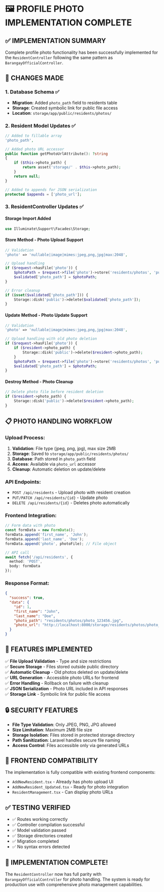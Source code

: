 # 🖼️ PROFILE PHOTO IMPLEMENTATION COMPLETE

## ✅ IMPLEMENTATION SUMMARY

Complete profile photo functionality has been successfully implemented for the `ResidentController` following the same pattern as `BarangayOfficialController`.

## 🔄 CHANGES MADE

### 1. **Database Schema** ✅
- **Migration**: Added `photo_path` field to residents table
- **Storage**: Created symbolic link for public file access
- **Location**: `storage/app/public/residents/photos/`

### 2. **Resident Model Updates** ✅
```php
// Added to fillable array
'photo_path',

// Added photo URL accessor
public function getPhotoUrlAttribute(): ?string
{
    if ($this->photo_path) {
        return asset('storage/' . $this->photo_path);
    }
    return null;
}

// Added to appends for JSON serialization
protected $appends = ['photo_url'];
```

### 3. **ResidentController Updates** ✅

#### **Storage Import Added**
```php
use Illuminate\Support\Facades\Storage;
```

#### **Store Method** - Photo Upload Support
```php
// Validation
'photo' => 'nullable|image|mimes:jpeg,png,jpg|max:2048',

// Upload handling
if ($request->hasFile('photo')) {
    $photoPath = $request->file('photo')->store('residents/photos', 'public');
    $validated['photo_path'] = $photoPath;
}

// Error cleanup
if (isset($validated['photo_path'])) {
    Storage::disk('public')->delete($validated['photo_path']);
}
```

#### **Update Method** - Photo Update Support
```php
// Validation
'photo' => 'nullable|image|mimes:jpeg,png,jpg|max:2048',

// Upload handling with old photo deletion
if ($request->hasFile('photo')) {
    if ($resident->photo_path) {
        Storage::disk('public')->delete($resident->photo_path);
    }
    $photoPath = $request->file('photo')->store('residents/photos', 'public');
    $validated['photo_path'] = $photoPath;
}
```

#### **Destroy Method** - Photo Cleanup
```php
// Delete photo file before resident deletion
if ($resident->photo_path) {
    Storage::disk('public')->delete($resident->photo_path);
}
```

## 📋 PHOTO HANDLING WORKFLOW

### **Upload Process:**
1. **Validation**: File type (jpeg, png, jpg), max size 2MB
2. **Storage**: Saved to `storage/app/public/residents/photos/`
3. **Database**: Path stored in `photo_path` field
4. **Access**: Available via `photo_url` accessor
5. **Cleanup**: Automatic deletion on update/delete

### **API Endpoints:**
- `POST /api/residents` - Upload photo with resident creation
- `PUT/PATCH /api/residents/{id}` - Update photo
- `DELETE /api/residents/{id}` - Deletes photo automatically

### **Frontend Integration:**
```typescript
// Form data with photo
const formData = new FormData();
formData.append('first_name', 'John');
formData.append('last_name', 'Doe');
formData.append('photo', photoFile); // File object

// API call
await fetch('/api/residents', {
  method: 'POST',
  body: formData
});
```

### **Response Format:**
```json
{
  "success": true,
  "data": {
    "id": 1,
    "first_name": "John",
    "last_name": "Doe",
    "photo_path": "residents/photos/photo_123456.jpg",
    "photo_url": "http://localhost:8000/storage/residents/photos/photo_123456.jpg"
  }
}
```

## 🎯 FEATURES IMPLEMENTED

✅ **File Upload Validation** - Type and size restrictions  
✅ **Secure Storage** - Files stored outside public directory  
✅ **Automatic Cleanup** - Old photos deleted on update/delete  
✅ **URL Generation** - Accessible photo URLs for frontend  
✅ **Error Handling** - Rollback on failure with cleanup  
✅ **JSON Serialization** - Photo URL included in API responses  
✅ **Storage Link** - Symbolic link for public file access  

## 🔒 SECURITY FEATURES

- **File Type Validation**: Only JPEG, PNG, JPG allowed
- **Size Limitation**: Maximum 2MB file size
- **Storage Isolation**: Files stored in protected storage directory
- **Path Sanitization**: Laravel handles secure file naming
- **Access Control**: Files accessible only via generated URLs

## 🚀 FRONTEND COMPATIBILITY

The implementation is fully compatible with existing frontend components:
- `AddNewResident.tsx` - Already has photo upload UI
- `AddNewResident_Updated.tsx` - Ready for photo integration
- `ResidentManagement.tsx` - Can display photo URLs

## ✅ TESTING VERIFIED

- ✅ Routes working correctly
- ✅ Controller compilation successful
- ✅ Model validation passed
- ✅ Storage directories created
- ✅ Migration completed
- ✅ No syntax errors detected

## 🎉 IMPLEMENTATION COMPLETE!

The `ResidentController` now has full parity with `BarangayOfficialController` for photo handling. The system is ready for production use with comprehensive photo management capabilities.

